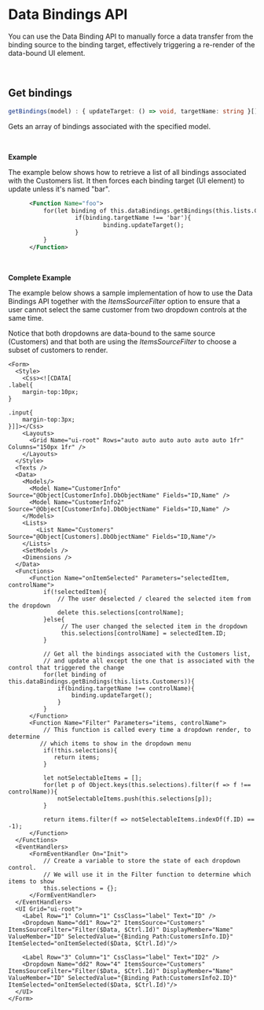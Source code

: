 
# Data Bindings API

You can use the Data Binding API to manually force a data transfer from the binding source to the binding target, effectively triggering a re-render of the data-bound UI element.

<br/>

## Get bindings

```typescript
getBindings(model) : { updateTarget: () => void, targetName: string }[]
```

Gets an array of bindings associated with the specified model.

<br/>

**Example**

The example below shows how to retrieve a list of all bindings associated with the Customers list. It then forces each binding target (UI element) to update unless it's named "bar".

```xml
      <Function Name="foo">
          for(let binding of this.dataBindings.getBindings(this.lists.Customers)){
                   if(binding.targetName !== 'bar'){
                           binding.updateTarget();
                   }
          }
      </Function>
```

<br/>

**Complete Example**

The example below shows a sample implementation of how to use the Data Bindings API together with the _ItemsSourceFilter_ option to ensure that a user cannot select the same customer from two dropdown controls at the same time.

Notice that both dropdowns are data-bound to the same source (Customers) and that both are using the _ItemsSourceFilter_ to choose a subset of customers to render.

```
<Form>
  <Style>
    <Css><![CDATA[
.label{
    margin-top:10px;
}

.input{
    margin-top:3px;
}]]></Css>
    <Layouts>
      <Grid Name="ui-root" Rows="auto auto auto auto auto auto 1fr" Columns="150px 1fr" />
    </Layouts>
  </Style>
  <Texts />
  <Data>
    <Models/>
      <Model Name="CustomerInfo" Source="@Object[CustomerInfo].DbObjectName" Fields="ID,Name" />
      <Model Name="CustomerInfo2" Source="@Object[CustomerInfo].DbObjectName" Fields="ID,Name" />
    </Models>
    <Lists>
        <List Name="Customers" Source="@Object[Customers].DbObjectName" Fields="ID,Name"/>
    </Lists>
    <SetModels />
    <Dimensions />
  </Data>
  <Functions>
      <Function Name="onItemSelected" Parameters="selectedItem, controlName">
          if(!selectedItem){
              // The user deselected / cleared the selected item from the dropdown
              delete this.selections[controlName];
          }else{
               // The user changed the selected item in the dropdown
               this.selections[controlName] = selectedItem.ID;
          }

          // Get all the bindings associated with the Customers list,
          // and update all except the one that is associated with the control that triggered the change
          for(let binding of this.dataBindings.getBindings(this.lists.Customers)){
              if(binding.targetName !== controlName){
                  binding.updateTarget();
              }
          }
      </Function>
      <Function Name="Filter" Parameters="items, controlName">
          // This function is called every time a dropdown render, to determine
         // which items to show in the dropdown menu
          if(!this.selections){
             return items;
          }

          let notSelectableItems = [];
          for(let p of Object.keys(this.selections).filter(f => f !== controlName)){
              notSelectableItems.push(this.selections[p]);
          }

          return items.filter(f => notSelectableItems.indexOf(f.ID) == -1);
      </Function>
  </Functions>
  <EventHandlers>
      <FormEventHandler On="Init">
          // Create a variable to store the state of each dropdown control.
          // We will use it in the Filter function to determine which items to show
          this.selections = {};
      </FormEventHandler>
  </EventHandlers>
  <UI Grid="ui-root">
    <Label Row="1" Column="1" CssClass="label" Text="ID" />
    <Dropdown Name="dd1" Row="2" ItemsSource="Customers" ItemsSourceFilter="Filter($Data, $Ctrl.Id)" DisplayMember="Name" ValueMember="ID" SelectedValue="{Binding Path:CustomersInfo.ID}" ItemSelected="onItemSelected($Data, $Ctrl.Id)"/>

    <Label Row="3" Column="1" CssClass="label" Text="ID2" />
    <Dropdown Name="dd2" Row="4" ItemsSource="Customers" ItemsSourceFilter="Filter($Data, $Ctrl.Id)" DisplayMember="Name" ValueMember="ID" SelectedValue="{Binding Path:CustomersInfo2.ID}" ItemSelected="onItemSelected($Data, $Ctrl.Id)"/>
  </UI>
</Form>
```

<br/>
